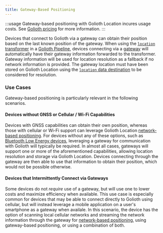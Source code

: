 ```yaml
---
title: Gateway-Based Positioning
---
```


:::usage
Gateway-based positioning with Golioth Location incures usage costs. See
[Golioth pricing](https://golioth.io/pricing) for more information.
:::

Devices that connect to Golioth via a gateway can obtain their position based on
the last known position of the gateway. When using the [`location`
transformer](/data-routing/transformers/location) in a [Golioth
Pipeline](/data-routing), devices connecting via a
[gateway](/connectivity/networks/gateways) will automatically have their gateway
information forwarded to the transformer. Gateway information will be used for
location resolution as a fallback if no network information is provided. The
gateway location must have been stored on Golioth Location using the [`location`
data destination](/data-routing/destinations/location) to be considered for
resolution.

### Use Cases

Gateway-based positioning is particularly relevant in the following scenarios.

#### Devices without GNSS or Cellular / Wi-Fi Capabilities

Devices with GNSS capabilities can obtain their own position, whereas those with
cellular or Wi-Fi support can leverage Golioth Location [network-based
positioning](/application-services/location/network-based-positioning). For
devices without any of these options, such as [Bluetooth Low Energy
devices](/connectivity/protocols/bluetooth), leveraging a gateway for
communication with Golioth will typically be required. In almost all cases,
gateways will support one or more of the aforementioned capabilities, allowing
location resolution and storage via Golioth Location. Devices connecting through
the gateway are then able to use that information to obtain their position,
which would not be possible otherwise.

#### Devices that Intermittently Connect via Gateways

Some devices do not _require_ use of a gateway, but will use one to lower costs
and maximize efficiency when available. This use case is especially common for
devices that may be able to connect directly to Golioth using cellular, but will
instead leverage a mobile application on a user's smartphone as a gateway when
availale. In this scenario, the device has the option of scanning local cellular
networks and streaming the network information through the gateway for
[network-based
positioning](/application-services/location/network-based-positioning), using
gateway-based positioning, or using a combination of both.
